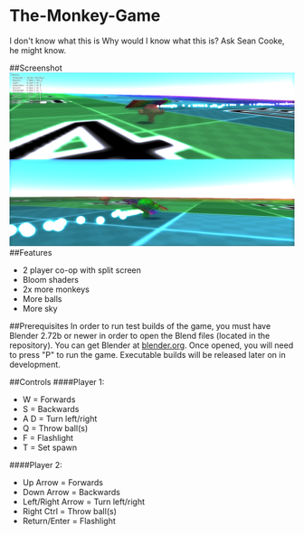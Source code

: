 The-Monkey-Game
===============

I don't know what this is Why would I know what this is? Ask Sean Cooke, he might know.

##Screenshot
![So many monkeys](Images/Screen_1.png)
##Features
- 2 player co-op with split screen
- Bloom shaders
- 2x more monkeys
- More balls
- More sky

##Prerequisites
In order to run test builds of the game, you must have Blender 2.72b or newer in order to open the Blend files (located in the repository). You can get Blender at [blender.org](http://www.blender.org/). Once opened, you will need to press "P" to run the game. Executable builds will be released later on in development.

##Controls
####Player 1:
- W = Forwards
- S = Backwards
- A D = Turn left/right
- Q = Throw ball(s)
- F = Flashlight
- T = Set spawn

####Player 2:
- Up Arrow = Forwards
- Down Arrow = Backwards
- Left/Right Arrow = Turn left/right
- Right Ctrl = Throw ball(s)
- Return/Enter = Flashlight
